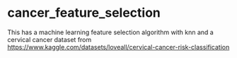 # cancer_feature_selection
This has a machine learning feature selection algorithm with knn and a cervical cancer dataset from https://www.kaggle.com/datasets/loveall/cervical-cancer-risk-classification 
